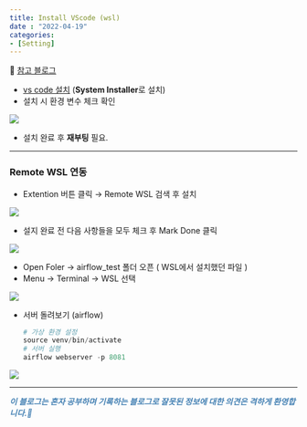 ```yaml
---
title: Install VScode (wsl)
date : "2022-04-19"
categories:
- [Setting]
---
```



📎 [참고 블로그](https://dschloe.github.io/settings/vscode_wsl2/)  

  

- [vs code 설치](https://code.visualstudio.com/download) (**System Installer**로 설치)
- 설치 시 환경 변수 체크 확인
    
![](/images/VScodeWSL/Untitled.png)
    
- 설치 완료 후 **재부팅** 필요.

---

### Remote WSL 연동

- Extention 버튼 클릭 →  Remote WSL 검색 후 설치
    
![](/images/VScodeWSL/Untitled%201.png)
  
- 설지 완료 전 다음 사항들을 모두 체크 후 Mark Done 클릭
    
![](/images/VScodeWSL/Untitled%202.png)

- Open Foler → airflow_test 폴더 오픈 ( WSL에서 설치했던 파일 )
- Menu → Terminal → WSL 선택
    
![](/images/VScodeWSL/Untitled%203.png)
    
- 서버 돌려보기 (airflow)
    
    ```powershell
    # 가상 환경 설정
    source venv/bin/activate
    # 서버 실행
    airflow webserver -p 8081
    ```
    
![](/images/VScodeWSL/Untitled%204.png)

---
**_<span style="color:#4682B4;"> 이 블로그는 혼자 공부하며 기록하는 블로그로 잘못된 정보에 대한 의견은 격하게 환영합니다.🤩 </span>_**